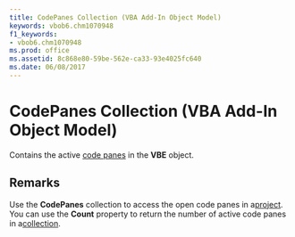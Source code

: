 ```yaml
---
title: CodePanes Collection (VBA Add-In Object Model)
keywords: vbob6.chm1070948
f1_keywords:
- vbob6.chm1070948
ms.prod: office
ms.assetid: 8c868e80-59be-562e-ca33-93e4025fc640
ms.date: 06/08/2017
---
```



# CodePanes Collection (VBA Add-In Object Model)



Contains the active [code panes](../../Glossary/vbe-glossary.md) in the **VBE** object.

## Remarks

Use the  **CodePanes** collection to access the open code panes in a[project](../../Glossary/vbe-glossary.md).
You can use the  **Count** property to return the number of active code panes in a[collection](../../Glossary/vbe-glossary.md).

